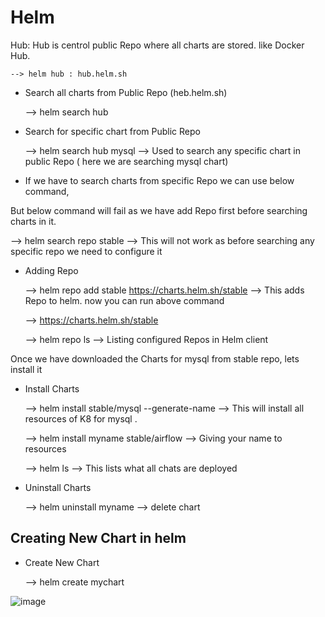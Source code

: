 # Helm

Hub: Hub is centrol public Repo where all charts are stored. like Docker Hub.

    --> helm hub : hub.helm.sh
 
 * Search all charts from Public Repo (heb.helm.sh)

    --> helm search hub 

*  Search for specific chart from Public Repo 
 
   --> helm search hub mysql --> Used to search any specific chart in public Repo ( here we are searching mysql chart) 
 
* If we have to search charts from specific Repo we can use below command,

But below command will fail as we have add Repo first before searching charts in it.

   --> helm search repo stable  --> This will not work as before searching any specific repo we need to configure it
 
* Adding Repo 
 
  --> helm repo add stable https://charts.helm.sh/stable  --> This adds Repo to helm. now you can run above command
 
  --> https://charts.helm.sh/stable

  --> helm repo ls  --> Listing configured Repos in Helm client

Once we have downloaded the Charts for mysql from stable repo, lets install it

* Install Charts

  --> helm install stable/mysql --generate-name   --> This will install all resources of K8 for mysql .

  --> helm install myname stable/airflow  --> Giving your name to resources

  --> helm ls  --> This lists what all chats are deployed

* Uninstall Charts 

  --> helm uninstall myname <chart-name>  --> delete chart


## Creating New Chart in helm

* Create New Chart

  --> helm create mychart


![image](https://user-images.githubusercontent.com/63234624/146436793-75310b14-286f-42ff-b412-7b714b4b5ca8.png)

